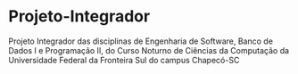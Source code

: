 # Projeto-Integrador
Projeto Integrador das disciplinas de Engenharia de Software, Banco de Dados I e Programação II, do Curso Noturno de Ciências da Computação da Universidade Federal da Fronteira Sul do campus Chapecó-SC
